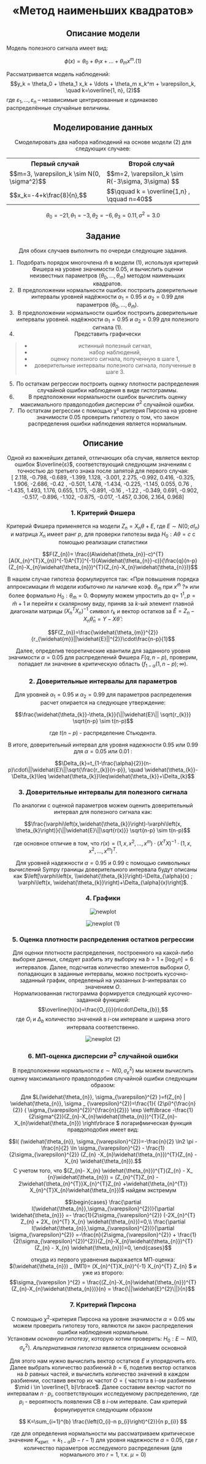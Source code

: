 <center>
  
# «Метод наименьших квадратов»  
## Описание модели
</center>

Модель полезного сигнала имеет вид:

$$\phi(x) = \theta_0 + \theta_1 x + \ldots + \theta_m x^m.(1)$$ 

Рассматривается модель наблюдений:
$$y_k = \theta_0 + \theta_1 x_k + \ldots + \theta_m x_k^m + \varepsilon_k, \quad k=\overline{1, n}, (2)$$
где $\varepsilon_1, \ldots, \varepsilon_n$  – независимые центрированные и одинаково распределённые случайные величины.
<center>

## Моделирование данных
Смоделировать два набора наблюдений на основе модели (2) для следующих случаев:

<table align="center">
    <tr>
        <th>Первый случай</th>
        <th>Второй случай</th>
    </tr>
    <tr>
        <td>$$m=3, \varepsilon_k \sim N(0, \sigma^2)$$</td>
        <td>$$m=2, \varepsilon_k \sim R(-3\sigma, 3\sigma) $$</td>
    </tr>
    <tr>
        <td>$$x_k=-4+k\frac{8}{n},$$</td>
        <td>$$\qquad k = \overline{1,n} , \qquad n=40$$</td>
    </tr>
</table> 

$$\theta_0 = -21, \theta_1 = -3, \theta_2 = -6, \theta_3 = 0.11, \sigma^2 = 3.0$$

## Задание
Для обоих случаев выполнить по очереди следующие задания.
1. Подобрать порядок многочлена $\hat{m}$ в модели (1), используя критерий Фишера на уровне значимости 0.05, и вычислить оценки неизвестных параметров $(\theta_0, \ldots, \theta_{\hat{m}})$ методом наименьших квадратов.
2. В предположении нормальности ошибок построить доверительные интервалы уровней
надёжности $\alpha_1 = 0.95$ и $\alpha_2 = 0.99$ для параметров $(\theta_0, \ldots, \theta_{\hat{m}})$.
3. В предположении нормальности ошибок построить доверительные интервалы уровней.
надёжности $\alpha_1 = 0.95$ и $\alpha_2 = 0.99$ для полезного сигнала (1).
4. Представить графически
> - истинный полезный сигнал,
> - набор наблюдений,
> - оценку полезного сигнала, полученную в шаге 1,
> - доверительные интервалы полезного сигнала, полученные в шаге 3.

5. По остаткам регрессии построить оценку плотности распределения случайной ошибки
наблюдения в виде гистограммы.
6. В предположении нормальности ошибок вычислить оценку максимального правдоподобия
дисперсии $\sigma^2$ случайной ошибки.
7. По остаткам регрессии с помощью &chi;² критерия Пирсона на уровне значимости 0.05 проверить
гипотезу о том, что закон распределения ошибки наблюдения является нормальным.

## Описание

Одной из важнейших деталей, отличающих оба случая, является вектор ошибок $\overline{ε}$, соответствующий следующим значениям с точностью до
третьего знака после запятой для первого случая:\
[ 2.118, -0.798, -0.689, -1.399,  1.128, -3.001,  2.275, -0.992,
        0.416, -0.325,  1.906, -2.686, -0.42 , -0.501,  1.478, -1.434,
       -0.225, -1.145,  0.055,  0.76 , -1.435,  1.493,  1.176,  0.655,
        1.175, -0.891, -0.16 , -1.22 , -0.349,  0.691, -0.902, -0.517,
       -0.896, -1.102, -0.875, -0.017, -1.457,  0.306,  2.164,  0.968]

### 1. Критерий Фишера

Критерий Фишера применяется на модели $Z_{n} = X_{n}\theta + E$, где $E ∼ N (0; σI_{n})$ и матрица $X_{n}$ имеет ранг $p$, для проверки гипотезы вида $H_{0}: A\theta = c$ с помощью реализации статистики

$$F(Z_{n})= \frac{(A\widehat{\theta_{n}}-c)^{T}[A(X_{n}^{T}X_{n})^{-1}A^{T}]^{-1}(A\widehat{\theta_{n}}-c)}{\frac{q}{n-p}(Z_{n}-X_{n}\widehat{\theta_{n}})^{T}(Z_{n}-X_{n}\widehat{\theta_{n}})}$$

В нашем случае гипотеза формулируется так: «При повышения порядка аппроксимации $\widehat{m}$ модели избыточно ли наличие коэф. $\theta_{\widehat{m}}$ при $x^{\widehat{m}}$ ?» или более формально $H_{0}: \theta_{\widehat{m}}=0$. Формулу можем упростить до $q=$ $1^{1}, p=\widehat{m}+1$ и перейти к скалярному виду, приняв за $k$-ый элемент главной диагонали матрицы $\left(X_{n}^{T} X_{n}\right)^{-1}$ символ $r_{k}$ и вектор остатков за $\widehat{E}=Z_{n}-X_{n} \widehat{\theta}_{n}=Y-X \widehat{\theta}$ :


$$F(Z_{n})=\frac{\widehat{\theta_{m}}^{2}}{r_{\widehat{m}}||\widehat{E}||^{2}}\cdot\frac{n-p}{1}$$


Далее, определив теоретические квантили для заданного уровня значимости $\alpha=0.05$ для распределений Фишера $F(q, n-p)$, проверим, попадает ли значение в критическую область $\left(f_{1-\alpha}(1, n-p) ; \infty\right)$.


### 2. Доверительные интервалы для параметров

Для уровней $\alpha_{1}=0.95$ и $\alpha_{2}=0.99$ для параметров распределения расчет опирается на следующее утверждение:

$$\frac{\widehat{\theta_{k}}-\theta_{k}}{\||\widehat{E}\|| \sqrt{r_{k}}} \sqrt{n-p} \sim t(n-p)$$

где $t(n-p)$ - распределение Стьюдента.

В итоге, доверительный интервал для уровня надежности 0.95 или 0.99 для $\alpha=0.05$ или $0.01$ :

$$\Delta_{k}=t_{1-\frac{\alpha}{2}}(n-p)\cdot\||\widehat{E}\||\sqrt{\frac{r_{k}}{n-p}}, \quad \widehat{\theta_{k}}-\Delta_{k}\leq \widehat{\theta_{k}}\leq\widehat{\theta_{k}}+\Delta_{k}$$

### 3. Доверительные интервалы для полезного сигнала 

По аналогии с оценкой параметров можем оценить доверительный интервал для полезного сигнала как:

$$\frac{\varphi\left(x,\widehat{\theta_{k}}\right)-\varphi\left(x, \theta_{k}\right)}{\||\widehat{E}\||\sqrt{r(x)}} \sqrt{n-p} \sim t(n-p)$$

где основное отличие в том, что $r(x)=\left(1, x, x^{2}, \ldots, x^{m}\right) \cdot\left(X^{T} X\right)^{-1} \cdot\left(1, x, x^{2}, \ldots, x^{m}\right)^{T}$.

Для уровней надежности $\alpha=0.95$ и $0.99$ с помощью символьных вычислений Sympу границы доверительного интервала будут описаны как 
$\left[\varphi\left(x, \\widehat{\theta_{k}}\right)-\Delta_{\alpha}(x) ; \varphi\left(x, \widehat{\theta_{k}}\right)+\Delta_{\alpha}(x)\right]$.

### 4. Графики

![newplot](https://github.com/MrCrashh/Least-Squares-Estimation/assets/80788354/37616270-1647-49d2-97cb-6bceac6f0f26)

![newplot (1)](https://github.com/MrCrashh/Least-Squares-Estimation/assets/80788354/8ae75628-710f-49cf-a5a7-f3b88ee80c1a)


### 5. Оценка плотности распределения остатков регрессии
Для оценки плотности распределения, построенного на какой-либо выборке данных, следует разбить эту выборку на $b=1+[\log_{2}n]=6$
 интервалов. Далее, подсчитав количество элементов выборки $O$, попадающих в заданные интервалы, можно построить кусочно-заданный график,
определеный на указанных $b$-интервалах со значением $O$.\
Нормализованная гистограмма формируется следующей кусочно-заданной функцией: \
$$\overline{h}(x)=\frac{O_{i}}{n\cdot\Delta_{b}},$$ 
где $O_{i}$ и $\Delta_{b}$ количество значений в $i$-ом интервале и ширина этого интервала соответственно.

![newplot (2)](https://github.com/MrCrashh/Least-Squares-Estimation/assets/80788354/6703daf8-1257-4ab5-a74d-4fd253da92ba)

### 6. МП-оценка дисперсии $σ^{2}$ случайной ошибки

В предположении нормальности $ε ∼ N (0, \sigma_{\varepsilon}^{2})$ мы можем вычислить оценку максимального правдоподобия случайной ошибки следующим образом:

Для
$L(\widehat{\theta_{n}}, \sigma_{\varepsilon}^{2} )=f(Z_{n} | \widehat{\theta_{n}},  \sigma _ {\varepsilon}^{2})=\frac{1}{
(2\pi)^{\frac{n}{2}} ( \sigma_{\varepsilon}^{2})^{\frac{n}{2}}} \exp  \left\lbrace -\frac{1}{2\sigma^{2}}(Z_{n}-X_{n}\widehat{\theta_{n}})^{T}(Z_{n}-X_{n}\widehat{\theta_{n}}) \right\rbrace $ 
логарифмическая функция правдоподобия имеет вид:

$$l( (\widehat{\theta_{n}}, \sigma_{\varepsilon}^{2})=-\frac{n}{2} \ln2 \pi - \frac{n}{2} \ln  \sigma_{\varepsilon}^{2}  - \frac{1}{2\sigma_{\varepsilon}^{2}} (Z_{n} -X_{n}\widehat{\theta_{n}})^{T}(Z_{n} -X_{n} \widehat{\theta_{n}}).$$
С учетом того, что $(Z_{n}- X_{n} \widehat{\theta_{n}})^{T}(Z_{n} - X_ {n}\widehat{\theta_{n}}) = (Z_{n}^{T}Z_{n} - 2\widehat{\theta_{n}^{T}}X_{n}^{T}Z_{n} +\widehat{\theta_{n}^{T}} X_{n}^{T}X_{n}\widehat{\theta_{n}})$ найдем экстремум

$$\begin{cases}
\frac{\partial l(\widehat{\theta_{n}},\sigma_{\varepsilon}^{2})}{\partial \widehat{\theta_{n}}}  =-  \frac{1}{2\sigma_{\varepsilon}^{2}} (-2X_{n}^{T} Z_{n}  +  2X_ {n}^{T} X_{n} \widehat{\theta_{n}})=0,\\
\frac{\partial l(\widehat{\theta_{n}},\sigma_{\varepsilon}^{2})}{\partial \sigma_{\varepsilon}^{2}} =-\frac{n}{2\sigma_{\varepsilon}^{2}} + \frac{1}{2(\sigma_{\varepsilon}^{2})^{2}}(Z_{n}-X_{n}\widehat{\theta_{n}})^{T}(Z_{n} - X_{n} \widehat{\theta_{n}})=0,
\end{cases}$$

откуда из первого уравнения выражается МП-оценка:  $(\widehat{\theta_{n}}) _ {МП}= (X_{n}^{T}X_{n})^{-1} X_{n}^{T} Z_{n} $ и уже из второго:  
$$\sigma_{\varepsilon }^{2} = \frac{(Z_{n}-X_{n}\widehat{\theta_{n}})^{T}(Z_{n}-X_{n}\widehat{\theta_{n}})}{n} = \frac{\||\widehat{E}^{2}\||}{n}$$

### 7. Критерий Пирсона
С помощью $\chi^{2}$-критерия Пирсона на уровне значимости $α = 0.05$ мы можем проверить гипотезу того, являются ли закон распределения ошибки наблюдения нормальным.\
Установим *основную гипотезу*, которую хотим проверить: $H_{0} : E ∼ N(0, σ^{2}_{\varepsilon})$. *Альтернативная гипотеза* является отрицанием основной

Для этого нам нужно вычислить вектор остатков $E$ и упорядочить его. Далее выбрать количество разбиений $b=6$, поделив вектор остатков на $b$ равных частей, и вычислить количество значений в каждом разбиении, составив вектор их частот $O=\lbrace$ частота в і-ом разбиении $\mid i \in \overline{1, b}\rbrace$. Далее составим вектор частот по интервалам $n \cdot p_{i}$, соответствующих исследуемому распределению, где $p_{i}$ - вероятность появления СВ в $i$-ом интервале. Сам критерий формулируется следующим образом

$$
K=\sum_{i=1}^{b} \frac{\left(O_{i}-n p_{i}\right)^{2}}{n p_{i}}
$$

где для определения нормальности мы рассматриваем критическое значение $K_{\text {крит. }}=k_{1-\alpha}(b-r-1)$ для уровня надежности $\alpha=0.05$, где $r$ количество параметров исследуемого распределения (для нормального это $r=1$, т.к. $\mu=0$)
